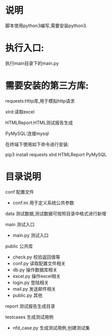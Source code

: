 # 说明 
脚本使用python3编写,需要安装python3.

# 执行入口:
执行main目录下的main.py

# 需要安装的第三方库:
requests:Http库,用于模拟http请求

xlrd:读取excel

HTMLReport:HTML测试报告生成

PyMySQL:连接mysql

在终端下使用如下命令进行安装:

pip3 install requests xlrd HTMLReport PyMySQL

# 目录说明 
conf 配置文件
- conf.ini 用于定义系统公共参数

data 测试数据,测试数据可按照目录中格式进行新增

main 测试入口
- main.py 测试入口

public 公共库
- check.py 校验返回值等
- conf.py 读取配置文件相关
- db.py 操作数据库相关
- excel.py 操作excel相关
- login.py 登陆相关
- mail.py 发送邮件相关
- public.py 其他

report 测试报告生成目录

testcases 生成测试用例
- nfd_case.py 生成测试用例,创建测试集